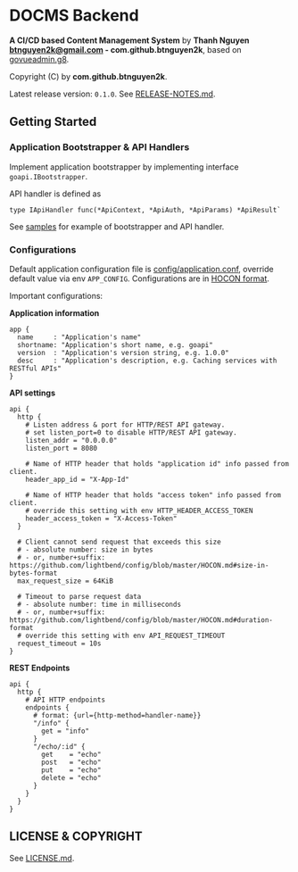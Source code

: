 # DOCMS Backend

**A CI/CD based Content Management System** by **Thanh Nguyen <btnguyen2k@gmail.com> - com.github.btnguyen2k**, based on [govueadmin.g8](https://github.com/btnguyen2k/govueadmin.g8).

Copyright (C) by **com.github.btnguyen2k**.

Latest release version: `0.1.0`. See [RELEASE-NOTES.md](../RELEASE-NOTES.md).

## Getting Started

### Application Bootstrapper & API Handlers

Implement application bootstrapper by implementing interface `goapi.IBootstrapper`.

API handler is defined as

```
type IApiHandler func(*ApiContext, *ApiAuth, *ApiParams) *ApiResult`
```

See [samples](src/samples) for example of bootstrapper and API handler.

### Configurations

Default application configuration file is [config/application.conf](config/application.conf), override default value via env `APP_CONFIG`.
Configurations are in [HOCON format](https://github.com/lightbend/config/blob/master/HOCON.md).

Important configurations:

**Application information**

```
app {
  name     : "Application's name"
  shortname: "Application's short name, e.g. goapi"
  version  : "Application's version string, e.g. 1.0.0"
  desc     : "Application's description, e.g. Caching services with RESTful APIs"
}
```

**API settings**

```
api {
  http {
    # Listen address & port for HTTP/REST API gateway.
    # set listen_port=0 to disable HTTP/REST API gateway.
    listen_addr = "0.0.0.0"
    listen_port = 8080

    # Name of HTTP header that holds "application id" info passed from client.
    header_app_id = "X-App-Id"

    # Name of HTTP header that holds "access token" info passed from client.
    # override this setting with env HTTP_HEADER_ACCESS_TOKEN
    header_access_token = "X-Access-Token"
  }

  # Client cannot send request that exceeds this size
  # - absolute number: size in bytes
  # - or, number+suffix: https://github.com/lightbend/config/blob/master/HOCON.md#size-in-bytes-format
  max_request_size = 64KiB

  # Timeout to parse request data
  # - absolute number: time in milliseconds
  # - or, number+suffix: https://github.com/lightbend/config/blob/master/HOCON.md#duration-format
  # override this setting with env API_REQUEST_TIMEOUT
  request_timeout = 10s
}
```

**REST Endpoints**

```
api {
  http {
    # API HTTP endpoints
    endpoints {
      # format: {url={http-method=handler-name}}
      "/info" {
        get = "info"
      }
      "/echo/:id" {
        get    = "echo"
        post   = "echo"
        put    = "echo"
        delete = "echo"
      }
    }
  }
}
```

## LICENSE & COPYRIGHT

See [LICENSE.md](../LICENSE.md).
